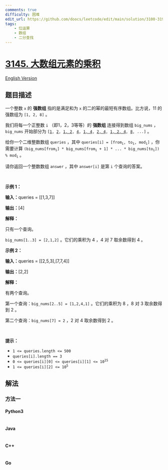 ```yaml
---
comments: true
difficulty: 困难
edit_url: https://github.com/doocs/leetcode/edit/main/solution/3100-3199/3145.Find%20Products%20of%20Elements%20of%20Big%20Array/README.md
tags:
    - 位运算
    - 数组
    - 二分查找
---
```


<!-- problem:start -->

# [3145. 大数组元素的乘积](https://leetcode.cn/problems/find-products-of-elements-of-big-array)

[English Version](/solution/3100-3199/3145.Find%20Products%20of%20Elements%20of%20Big%20Array/README_EN.md)

## 题目描述

<!-- description:start -->

<p>一个整数 <code>x</code>&nbsp;的 <strong>强数组</strong>&nbsp;指的是满足和为 <code>x</code> 的二的幂的最短有序数组。比方说，11 的强数组为&nbsp;<code>[1, 2, 8]</code>&nbsp;。</p>

<p>我们将每一个正整数 <code>i</code>&nbsp;（即1，2，3等等）的 <strong>强数组</strong>&nbsp;连接得到数组&nbsp;<code>big_nums</code>&nbsp;，<code>big_nums</code>&nbsp;开始部分为&nbsp;<code>[<u>1</u>, <u>2</u>, <u>1, 2</u>, <u>4</u>, <u>1, 4</u>, <u>2, 4</u>, <u>1, 2, 4</u>, <u>8</u>, ...]</code>&nbsp;。</p>

<p>给你一个二维整数数组&nbsp;<code>queries</code>&nbsp;，其中&nbsp;<code>queries[i] = [from<sub>i</sub>, to<sub>i</sub>, mod<sub>i</sub>]</code>&nbsp;，你需要计算&nbsp;<code>(big_nums[from<sub>i</sub>] * big_nums[from<sub>i</sub> + 1] * ... * big_nums[to<sub>i</sub>]) % mod<sub>i</sub></code>&nbsp;。</p>

<p>请你返回一个整数数组&nbsp;<code>answer</code>&nbsp;，其中&nbsp;<code>answer[i]</code>&nbsp;是第 <code>i</code>&nbsp;个查询的答案。</p>

<p>&nbsp;</p>

<p><strong class="example">示例 1：</strong></p>

<div class="example-block">
<p><span class="example-io"><b>输入：</b>queries = [[1,3,7]]</span></p>

<p><span class="example-io"><b>输出：</b>[4]</span></p>

<p><strong>解释：</strong></p>

<p>只有一个查询。</p>

<p><code>big_nums[1..3] = [2,1,2]</code>&nbsp;。它们的乘积为 4 ，4 对 7 取余数得到 4 。</p>
</div>

<p><strong class="example">示例 2：</strong></p>

<div class="example-block">
<p><span class="example-io"><b>输入：</b>queries = [[2,5,3],[7,7,4]]</span></p>

<p><span class="example-io"><b>输出：</b>[2,2]</span></p>

<p><strong>解释：</strong></p>

<p>有两个查询。</p>

<p>第一个查询：<code>big_nums[2..5] = [1,2,4,1]</code>&nbsp;。它们的乘积为 8 ，8 对 3 取余数得到 2 。</p>

<p>第二个查询：<code>big_nums[7] = 2</code>&nbsp;，2 对 4 取余数得到 2 。</p>
</div>

<p>&nbsp;</p>

<p><strong>提示：</strong></p>

<ul>
	<li><code>1 &lt;= queries.length &lt;= 500</code></li>
	<li><code>queries[i].length == 3</code></li>
	<li><code>0 &lt;= queries[i][0] &lt;= queries[i][1] &lt;= 10<sup>15</sup></code></li>
	<li><code>1 &lt;= queries[i][2] &lt;= 10<sup>5</sup></code></li>
</ul>

<!-- description:end -->

## 解法

<!-- solution:start -->

### 方法一

<!-- tabs:start -->

#### Python3

```python

```

#### Java

```java

```

#### C++

```cpp

```

#### Go

```go

```

<!-- tabs:end -->

<!-- solution:end -->

<!-- problem:end -->
